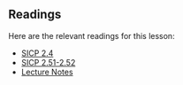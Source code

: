## Readings

Here are the relevant readings for this lesson:

  * [SICP 2.4](http://mitpress.mit.edu/sicp/full-text/book/book-Z-H-17.html#%25_sec_2.4)
  * [SICP 2.51-2.52](http://mitpress.mit.edu/sicp/full-text/book/book-Z-H-18.html#%25_sec_2.5)
  * [Lecture Notes](http://www-inst.eecs.berkeley.edu/~cs61as/reader/notes.pdf#page=42)

